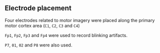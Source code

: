 ## Electrode placement

Four electrodes related to motor imagery were placed along the primary motor cortex area (`C1`, `C2`, `C3` and `C4`)

`Fp1`, `Fp2`, `Fp3` and `Fp4` were used to record blinking artifacts.


`P7`, `01`, `02` and `P8` were also used.